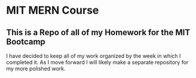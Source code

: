 # MIT MERN Course
 ## This is a Repo of all of my Homework for the MIT Bootcamp
I have decided to keep all of my work organized by the week in which I completed it. As I move forward I will likely make a separate repository for my more polished work.